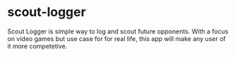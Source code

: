 # scout-logger
Scout Logger is simple way to log and scout future opponents.  With a focus on video games but use case for for real life, this app will make any user of it more competetive.
